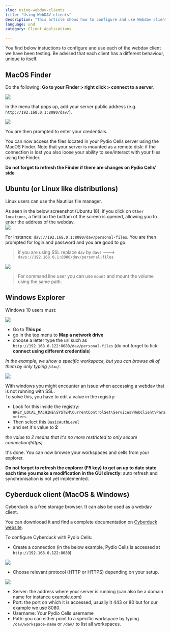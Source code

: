 ```yaml
---
slug: using-webdav-clients
title: "Using WebDAV clients"
description: "This article shows how to configure and use Webdav clients with Pydio Cells."
language: und
category: Client Applications

---
```


You find below instuctions to configure and use each of the webdav client we have been testing. Be advised that each client has a different behaviour, unique to itself.

## MacOS Finder

Do the following: **Go to your Finder > right click > connect to a server**.

![](../images/miscellaneous/webdav/macos_webdav_1.png)

In the menu that pops up, add your server public address (e.g. `http://192.168.0.1:8080/dav/`).

![](../images/miscellaneous/webdav/macos_webdav_2.png)

You are then prompted to enter your credentials.

You can now access the files located in your Pydio Cells server using the MacOS Finder. Note that your server is mounted as a remote disk: if the connection is lost you also loose your ability to see/interact with your files using the Finder.

**Do not forget to refresh the Finder if there are changes on Pydio Cells' side**

## Ubuntu (or Linux like distributions)

Linux users can use the Nautilus file manager.

As seen in the below screenshot (Ubuntu 18), if you click on `Other locations`, a field on the bottom of the screen is opened, allowing you to enter the address of the webdav.  
![](../images/miscellaneous/webdav/ubuntu_webdav_1.png)

For instance: `dav://192.168.0.1:8080/dav/personal-files`. You are then prompted for login and password and you are good to go.

> if you are using SSL replace `dav` by `davs`  ---> `davs://192.168.0.1:8080/dav/personal-files`

![](../images/miscellaneous/webdav/ubuntu_webdav_2.png)

> For command line user you can use `mount` and mount the volume using the same path.

## Windows Explorer

Windows 10 users must:

![](../images/miscellaneous/webdav/windows_webdav_1.png)

- Go to **This pc** 
- go in the top menu to **Map a network drive**
- choose a letter type the url such as `http://192.168.0.122:8080/dav/personal-files` (do not forget to tick **connect using different credentials**)

_In the example, we show a specific workspace, but you can browse all of them by only typing `/dav/`._

![](../images/miscellaneous/webdav/windows_webdav_2.png)

With windows you might encounter an issue when accessing a webdav that is not running with SSL.  
To solve this, you have to edit a value in the registry:

* Look for this inside the registry: `HKEY_LOCAL_MACHINE\SYSTEM\CurrentControlSet\Services\WebClient\Parameters`
* Then select this `BasicAuthLevel`
* and set it's value to **2**

_the value to 2 means that it's no more restricted to only secure connection(https)_

It's done. You can now browse your workspaces and cells from your explorer.

**Do not forget to refresh the explorer (F5 key) to get an up to date state each time you make a modification in the GUI directly**: auto refresh and synchronisation is not yet implemented.

## Cyberduck client (MacOS & Windows)

Cyberduck is a free storage browser. It can also be used as a webdav client.

You can downlooad it and find a complete documentation on [Cyberduck website](https://cyberduck.io).

To configure Cyberduck with Pydio Cells: 

* Create a connection (in the below example, Pydio Cells is accessed at `http://192.168.0.122:8080`)

![](../images/miscellaneous/webdav/cyberduck_webdav_1.png)


* Choose relevant protocol (HTTP or HTTPS) depending on your setup.

![](../images/miscellaneous/webdav/cyberduck_webdav_2.png)

* Server: the address where your server is running (can also be a domain name for instance example.com)
* Port: the port on which it is accessed, usually it 443 or 80 but for our example we use 8080.
* Username: Your Pydio Cells username
* Path: you can either point to a specific workspace by typing `/dav/workspace-name` or `/dav/` to list all workspaces.
